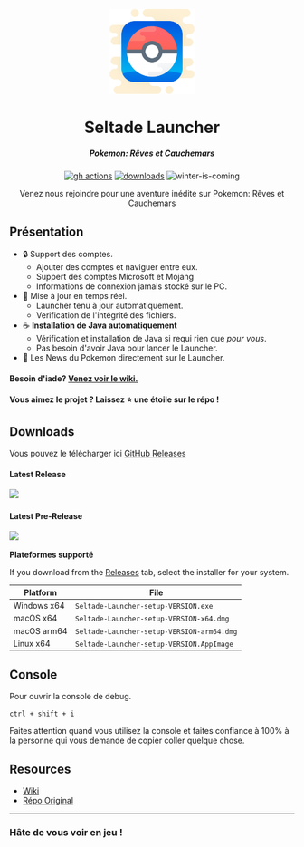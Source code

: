 <p align="center"><img src="./app/assets/images/SealCircle.png" width="150px" height="150px" alt="aventium softworks"></p>

<h1 align="center">Seltade Launcher</h1>

<em><h5 align="center">Pokemon: Rêves et Cauchemars</h5></em>

[<p align="center"><img src="https://img.shields.io/github/workflow/status/dscalzi/HeliosLauncher/Build.svg?style=for-the-badge" alt="gh actions">](https://github.com/dscalzi/HeliosLauncher/actions) [<img src="https://img.shields.io/github/downloads/dscalzi/HeliosLauncher/total.svg?style=for-the-badge" alt="downloads">](https://github.com/dscalzi/HeliosLauncher/releases) <img src="https://forthebadge.com/images/badges/winter-is-coming.svg"  height="28px" alt="winter-is-coming"></p>

<p align="center">Venez nous rejoindre pour une aventure inédite sur Pokemon: Rêves et Cauchemars</p>

## Présentation

* 🔒 Support des comptes.
  * Ajouter des comptes et naviguer entre eux.
  * Suppert des comptes Microsoft et Mojang
  * Informations de connexion jamais stocké sur le PC.
* 📂 Mise à jour en temps réel.
  * Launcher tenu à jour automatiquement.
  * Verification de l'intégrité des fichiers.
* ☕ **Installation de Java automatiquement**
  * Vérification et installation de Java si requi rien que *pour vous*.
  * Pas besoin d'avoir Java pour lancer le Launcher.
* 📰 Les News du Pokemon directement sur le Launcher.

#### Besoin d'iade? [Venez voir le wiki.][wiki]

#### Vous aimez le projet ? Laissez ⭐ une étoile sur le répo !

## Downloads

Vous pouvez le télécharger ici [GitHub Releases](https://github.com/dscalzi/HeliosLauncher/releases)

#### Latest Release

[![](https://img.shields.io/github/release/dscalzi/HeliosLauncher.svg?style=flat-square)](https://github.com/dscalzi/HeliosLauncher/releases/latest)

#### Latest Pre-Release
[![](https://img.shields.io/github/release/dscalzi/HeliosLauncher/all.svg?style=flat-square)](https://github.com/dscalzi/HeliosLauncher/releases)

**Plateformes supporté**

If you download from the [Releases](https://github.com/dscalzi/HeliosLauncher/releases) tab, select the installer for your system.

| Platform | File |
| -------- | ---- |
| Windows x64 | `Seltade-Launcher-setup-VERSION.exe` |
| macOS x64 | `Seltade-Launcher-setup-VERSION-x64.dmg` |
| macOS arm64 | `Seltade-Launcher-setup-VERSION-arm64.dmg` |
| Linux x64 | `Seltade-Launcher-setup-VERSION.AppImage` |

## Console

Pour ouvrir la console de debug.

```console
ctrl + shift + i
```

Faites attention quand vous utilisez la console et faites confiance à 100% à la personne qui vous demande de copier coller quelque chose.

## Resources

* [Wiki][wiki]
* [Répo Original](https://github.com/dscalzi/HeliosLauncher)

---

### Hâte de vous voir en jeu !

[wiki]: https://github.com/dscalzi/HeliosLauncher/wiki 'wiki'
